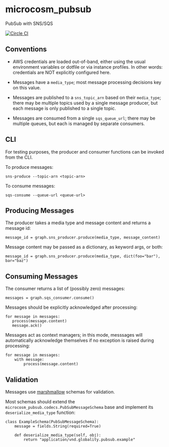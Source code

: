 # microcosm_pubsub

PubSub with SNS/SQS

[![Circle CI](https://circleci.com/gh/globality-corp/microcosm-pubsub/tree/develop.svg?style=svg)](https://circleci.com/gh/globality-corp/microcosm-pubsub/tree/develop)


## Conventions

 -  AWS credentials are loaded out-of-band, either using the usual environment variables or dotfile
    or via instance profiles. In other words: credentials are NOT explicitly configured here.

 -  Messages have a `media_type`; most message processing decisions key on this value.

 -  Messages are published to a `sns_topic_arn` based on their `media_type`; there may be multiple topics
    used by a single message producer, but each message is only published to a single topic.

 -  Messages are consumed from a single `sqs_queue_url`; there may be multiple queues, but each is managed
    by separate consumers.


## CLI

For testing purposes, the producer and consumer functions can be invoked from the CLI.

To produce messages:

    sns-produce --topic-arn <topic-arn>

To consume messages:

    sqs-consume --queue-url <queue-url>


## Producing Messages

The producer takes a media type and message content and returns a message id:

    message_id = graph.sns_producer.produce(media_type, message_content)

Message content may be passed as a dictionary, as keyword args, or both:

    message_id = graph.sns_producer.produce(media_type, dict(foo="bar"), bar="baz")


## Consuming Messages

The consumer returns a list of (possibly zero) messages:

    messages = graph.sqs_consumer.consume()

Messages should be explicitly acknowledged after processing:

    for message in messages:
       process(message.content)
       message.ack()

Messages act as context managers; in this mode, messsages will automatically acknowledge themselves if
no exception is raised during processing:

    for message in messages:
        with message:
            process(message.content)


## Validation

Messages use [marshmallow](http://marshmallow.readthedocs.org/en/latest/index.html) schemas for validation.

Most schemas should extend the `microcosm_pubsub.codecs.PubSubMessageSchema` base and implement its
`deserialize_media_type` function:

    class ExampleSchema(PubSubMessageSchema):
        message = fields.String(required=True)

        def deserialize_media_type(self, obj):
            return "application/vnd.globality.pubsub.example"
